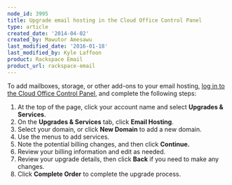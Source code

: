 ```yaml
---
node_id: 3995
title: Upgrade email hosting in the Cloud Office Control Panel
type: article
created_date: '2014-04-02'
created_by: Mawutor Amesawu
last_modified_date: '2016-01-18'
last_modified_by: Kyle Laffoon
product: Rackspace Email
product_url: rackspace-email
---
```


To add mailboxes, storage, or other add-ons to your email hosting, [log in to the Cloud Office Control Panel](https://cp.rackspace.com/), and complete the following steps:

1.  At the top of the page, click your account name and select **Upgrades & Services**.
2.  On the **Upgrades & Services** tab, click **Email Hosting**.
3.  Select your domain, or click **New Domain** to add a new domain.
4.  Use the menus to add services.
5.  Note the potential billing changes, and then click **Continue.**
6.  Review your billing information and edit as needed.
7.  Review your upgrade details, then click **Back** if you need to make any changes.
8.  Click **Complete Order** to complete the upgrade process.
